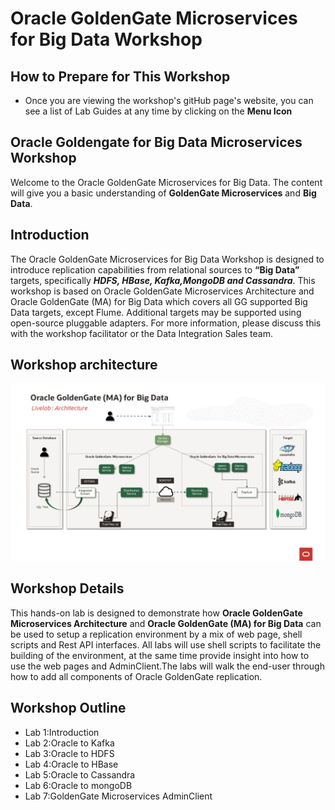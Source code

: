 # Oracle GoldenGate Microservices for Big Data Workshop


## How to Prepare for This Workshop 

- Once you are viewing the workshop's gitHub page's website, you can see a list of Lab Guides at any time by clicking on the **Menu Icon**

## Oracle Goldengate for Big Data Microservices Workshop

Welcome to the Oracle GoldenGate Microservices for Big Data. The content will give you a basic understanding of **GoldenGate Microservices** and **Big Data**.

## Introduction

The Oracle GoldenGate Microservices for Big Data Workshop is designed to introduce replication capabilities from relational sources to **“Big Data”** targets, specifically ***HDFS, HBase, Kafka,MongoDB and Cassandra***. This workshop is based on Oracle GoldenGate Microservices Architecture and  Oracle GoldenGate (MA) for Big Data  which covers all GG supported Big Data targets, except Flume. Additional targets may be supported using open-source pluggable adapters. For more information, please discuss this with the workshop facilitator or the Data Integration Sales team.


## Workshop architecture

![](./architecute.png " ")


## Workshop Details

This hands-on lab is designed to demonstrate how  **Oracle GoldenGate Microservices Architecture** and  **Oracle GoldenGate (MA) for Big Data** can be used to setup a replication environment by a mix of web page, shell scripts and Rest API interfaces. All labs will use shell scripts to facilitate the building of the environment, at the same time provide insight into how to use the web pages and AdminClient.The labs will walk the end-user through how to add all components of Oracle GoldenGate replication.
 
Workshop Outline
-------------------
- Lab 1:Introduction 
- Lab 2:Oracle to Kafka
- Lab 3:Oracle to HDFS 
- Lab 4:Oracle to HBase
- Lab 5:Oracle to Cassandra
- Lab 6:Oracle to mongoDB
- Lab 7:GoldenGate Microservices AdminClient



